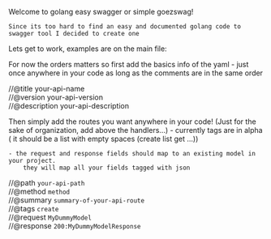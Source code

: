 Welcome to golang easy swagger or simple goezswag!

	Since its too hard to find an easy and documented golang code to swagger tool I decided to create one

Lets get to work, examples are on the main file:

For now the orders matters so first add the basics info of the yaml - just once anywhere in your code as long as the comments are in the same order

//@title your-api-name  
//@version your-api-version  
//@description your-api-description  


Then simply add the routes you want  anywhere in your code! (Just for the sake of organization, add above the handlers...)
	- currently tags are in alpha ( it should be a list with empty spaces (create list get ...))

	- the request and response fields should map to an existing model in your project.
	    they will map all your fields tagged with json

//@path `your-api-path`  
//@method `method`  
//@summary `summary-of-your-api-route`  
//@tags `create`  
//@request `MyDummyModel`  
//@response `200:MyDummyModelResponse`  